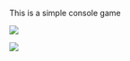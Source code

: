 This is a simple console game

<a href="https://codeclimate.com/github/sergye/project-lvl1-s340/maintainability"><img src="https://api.codeclimate.com/v1/badges/9e071eb94e6d658ef1e5/maintainability" /></a>

<a href="https://codeclimate.com/github/sergye/project-lvl1-s340/test_coverage"><img src="https://api.codeclimate.com/v1/badges/9e071eb94e6d658ef1e5/test_coverage" /></a>
